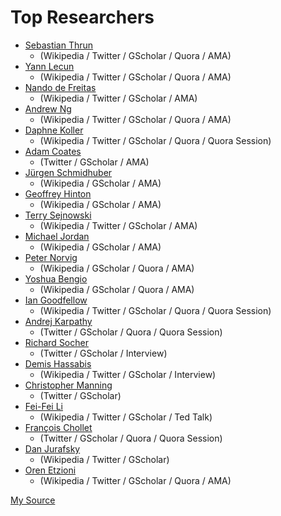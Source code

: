 # Top Researchers # 

 - [Sebastian Thrun](http://robots.stanford.edu/) 
   - (Wikipedia / Twitter / GScholar / Quora / AMA)
 - [Yann Lecun](http://yann.lecun.com/) 
   - (Wikipedia / Twitter / GScholar / Quora / AMA)
 - [Nando de Freitas](http://www.cs.ubc.ca/~nando/) 
   - (Wikipedia / Twitter / GScholar / AMA)
 - [Andrew Ng](http://www.andrewng.org/) 
   - (Wikipedia / Twitter / GScholar / Quora / AMA)
 - [Daphne Koller](http://ai.stanford.edu/users/koller/) 
   - (Wikipedia / Twitter / GScholar / Quora / Quora Session)
 - [Adam Coates](http://cs.stanford.edu/~acoates/) 
   - (Twitter / GScholar / AMA)
 - [Jürgen Schmidhuber](http://people.idsia.ch/~juergen/) 
   - (Wikipedia / GScholar / AMA)
 - [Geoffrey Hinton](http://www.cs.toronto.edu/~hinton/) 
   - (Wikipedia / GScholar / AMA)
 - [Terry Sejnowski](http://www.salk.edu/scientist/terrence-sejnowski/) 
   - (Wikipedia / Twitter / GScholar / AMA)
 - [Michael Jordan](https://people.eecs.berkeley.edu/~jordan/) 
   - (Wikipedia / GScholar / AMA)
 - [Peter Norvig](http://norvig.com/) 
   - (Wikipedia / GScholar / Quora / AMA)
 - [Yoshua Bengio](http://www.iro.umontreal.ca/~bengioy/yoshua_en/) 
   - (Wikipedia / GScholar / Quora / AMA)
 - [Ian Goodfellow](http://www.iangoodfellow.com/) 
   - (Wikipedia / Twitter / GScholar / Quora / Quora Session)
 - [Andrej Karpathy](http://karpathy.github.io/) 
   - (Twitter / GScholar / Quora / Quora Session)
 - [Richard Socher](http://www.socher.org/) 
   - (Twitter / GScholar / Interview)
 - [Demis Hassabis](http://demishassabis.com/) 
   - (Wikipedia / Twitter / GScholar / Interview)
 - [Christopher Manning](https://nlp.stanford.edu/~manning/) 
   - (Twitter / GScholar)
 - [Fei-Fei Li](http://vision.stanford.edu/people.html) 
   - (Wikipedia / Twitter / GScholar / Ted Talk)
 - [François Chollet](https://scholar.google.com/citations?user=VfYhf2wAAAAJ&hl=en) 
   - (Twitter / GScholar / Quora / Quora Session)
 - [Dan Jurafsky](https://web.stanford.edu/~jurafsky/) 
   - (Wikipedia / Twitter / GScholar)
 - [Oren Etzioni](http://allenai.org/team/orene/) 
   - (Wikipedia / Twitter / GScholar / Quora / AMA)



[My Source](https://unsupervisedmethods.com/my-curated-list-of-ai-and-machine-learning-resources-from-around-the-web-9a97823b8524)
